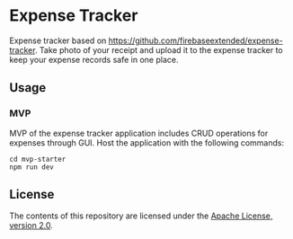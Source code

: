 # Expense Tracker

Expense tracker based on https://github.com/firebaseextended/expense-tracker. Take photo of your receipt and upload it to the expense tracker to keep your expense records safe in one place.

## Usage

### MVP

MVP of the expense tracker application includes CRUD operations for expenses through GUI. Host the application with the following commands:

```
cd mvp-starter
npm run dev
```

## License

The contents of this repository are licensed under the
[Apache License, version 2.0](http://www.apache.org/licenses/LICENSE-2.0).
